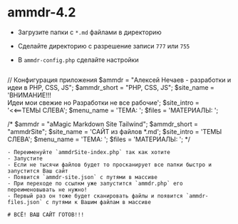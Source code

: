 # ammdr-4.2

- Загрузите папки с `*.md` файлами в директорию
- Сделайте директорию с разрешение записи `777` или `755`
- В `ammdr-config.php` сделайте настройки

  ```PHP
// Конфигурация приложения
$ammdr = "Алексей Нечаев - разработки и идеи в PHP, CSS, JS";
$ammdr_short = "PHP, CSS, JS";
$site_name = 'ВНИМАНИЕ!!! <br> Идеи мои свежие но Разработки не все рабочие';
$site_intro = '<<==ТЕМЫ СЛЕВА';
$menu_name = 'ТЕМА: ';
$files = 'МАТЕРИАЛЫ: ';

/*
$ammdr = "aMagic Markdown Site Tailwind";
$ammdr_short = "ammdrSite";
$site_name = 'САЙТ из файлов *.md';
$site_intro = 'ТЕМЫ СЛЕВА';
$menu_name = 'ТЕМА: ';
$files = 'МАТЕРИАЛЫ: ';
*/

  ```
- Переименуйте `ammdrSite-index.php` так как хотите
  - Запустите 
  - Если не тысячи файлов будет то просканирует все папки быстро и запустится Ваш сайт
  - Появится `ammdr-site.json` с путями в массиве
- При переходе по ссылкм уже запустится `ammdr.php` его переименовывать не нужно!
  - Первый раз он тоже будет сканировать файлы и появится `ammdr-files.json` с путями к Вашим файлам в массиве

# ВСЁ! ВАШ САЙТ ГОТОВ!!!
